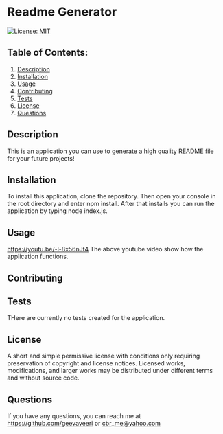 # Readme Generator
  [![License: MIT](https://img.shields.io/badge/License-MIT-yellow.svg)](https://opensource.org/licenses/MIT)
  ## Table of Contents:
  1. [Description](#description) 
  2. [Installation](#Installation)
  3. [Usage](#Usage)  
  4. [Contributing](#Contributing)
  5. [Tests](#Tests)
  6. [License](#License)
  7. [Questions](#Questions)


## Description
This is an application you can use to generate a high quality README file for your future projects!

## Installation
To install this application, clone the repository. Then open your console in the root directory and enter npm install. After that installs you can run the application by typing node index.js.

## Usage
https://youtu.be/-l-8x56nJt4
The above youtube video show how the application functions.

## Contributing

## Tests
THere are currently no tests created for the application.

## License
A short and simple permissive license with conditions only requiring preservation of copyright and license notices. Licensed works, modifications, and larger works may be distributed under different terms and without source code.

## Questions
If you have any questions, you can reach me at https://github.com/geevaveeri or cbr_me@yahoo.com
